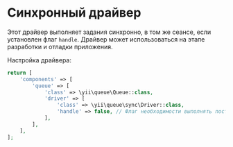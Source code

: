 Синхронный драйвер
==================

Этот драйвер выполняет задания синхронно, в том же сеансе, если установлен флаг `handle`. Драйвер
может использоваться на этапе разработки и отладки приложения.

Настройка драйвера:

```php
return [
    'components' => [
        'queue' => [
            'class' => \yii\queue\Queue::class,
            'driver' => [
                'class' => \yii\queue\sync\Driver::class,
                'handle' => false, // Флаг необходимости выполнять поставленные в очередь задания
            ],
        ],
    ],
];
```
